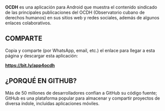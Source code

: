 

**OCDH** es una aplicación para Android que muestra el contenido sindicado de las principales publicaciones del OCDH (Observatorio cubano de derechos humanos) en sus sitios web y redes sociales, además de algunos enlaces colaborativos.

## COMPARTE

Copia y comparte (por WhatsApp, email, etc.) el enlace para llegar a esta página y descargar esta aplicación: 

**https://bit.ly/app4ocdh**


## ¿PORQUÉ EN GITHUB?

Más de 50 millones de desarrolladores confían a GitHub su código fuente; GitHub es una plataforma popular para almacenar y compartir proyectos de diversa índole, incluidas aplicaciones móviles.
